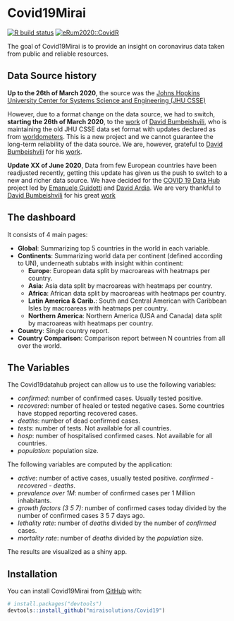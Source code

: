 
<!-- README.md is generated from README.Rmd. Please edit that file -->

# Covid19Mirai

<!-- badges: start -->

[![R build
status](https://github.com/miraisolutions/Covid19/workflows/CI-CD/badge.svg)](https://github.com/miraisolutions/Covid19/actions)
[![eRum2020::CovidR](https://badgen.net/https/runkit.io/erum2020-covidr/badge/branches/master/vitalini-covid19?cache=300)](https://milano-r.github.io/erum2020-covidr-contest/vitalini-covid19.html)
<!-- badges: end -->

The goal of Covid19Mirai is to provide an insight on coronavirus data
taken from public and reliable resources.

## Data Source history

**Up to the 26th of March 2020**, the source was the [Johns Hopkins
University Center for Systems Science and Engineering (JHU
CSSE)](https://github.com/CSSEGISandData/COVID-19)

However, due to a format change on the data source, we had to switch,
**starting the 26th of March 2020**, to the
[work](https://github.com/bumbeishvili/covid19-daily-data) of [David
Bumbeishvili](https://github.com/bumbeishvili), who is maintaining the
old JHU CSSE data set format with updates declared as from
[worldometers](https://www.worldometers.info/coronavirus/). This is a
new project and we cannot guarantee the long-term reliability of the
data source. We are, however, grateful to [David
Bumbeishvili](https://github.com/bumbeishvili) for his
[work](https://github.com/bumbeishvili/covid19-daily-data).

**Update XX of June 2020**, Data from few European countries have been
readjusted recently, getting this update has given us the push to switch
to a new and richer data source. We have decided for the [COVID 19 Data
Hub](https://covid19datahub.io/) project led by [Emanuele
Guidotti](https://guidotti.dev/) and [David
Ardia](https://ardiad.github.io/). We are very thankful to [David
Bumbeishvili](https://github.com/bumbeishvili) for his great
[work](https://github.com/bumbeishvili/covid19-daily-data)

## The dashboard

It consists of 4 main pages:

  - **Global**: Summarizing top 5 countries in the world in each
    variable.  
  - **Continents**: Summarizing world data per continent (defined
    according to UN), underneath subtabs with insight within continent:
      - **Europe**: European data split by macroareas with heatmaps per
        country.  
      - **Asia**: Asia data split by macroareas with heatmaps per
        country.  
      - **Africa**: African data split by macroareas with heatmaps per
        country.  
      - **Latin America & Carib.**: South and Central American with
        Caribbean Isles by macroareas with heatmaps per country.  
      - **Northern America**: Northern America (USA and Canada) data
        split by macroareas with heatmaps per country.  
  - **Country**: Single country report.  
  - **Country Comparison**: Comparison report between N countries from
    all over the world.

## The Variables

The Covid19datahub project can allow us to use the following variables:

  - *confirmed*: number of confirmed cases. Usually tested positive.  
  - *recovered*: number of healed or tested negative cases. Some
    countries have stopped reporting recovered cases.  
  - *deaths*: number of dead confirmed cases.  
  - *tests*: number of tests. Not available for all countries.  
  - *hosp*: number of hospitalised confirmed cases. Not available for
    all countries.  
  - *population*: population size.

The following variables are computed by the application:

  - *active*: number of active cases, usually tested positive.
    *confirmed* - *recovered* - *deaths*.  
  - *prevalence over 1M*: number of confirmed cases per 1 Million
    inhabitants.  
  - *growth factors (3 5 7)*: number of confirmed cases today divided by
    the number of confirmed cases 3 5 7 days ago.  
  - *lethality rate*: number of *deaths* divided by the number of
    *confirmed* cases.  
  - *mortality rate*: number of *deaths* divided by the *population*
    size.

The results are visualized as a shiny app.

## Installation

You can install Covid19Mirai from [GitHub](https://github.com/) with:

``` r
# install.packages("devtools")
devtools::install_github("miraisolutions/Covid19")
```

